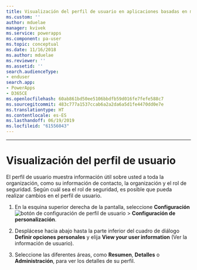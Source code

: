 ```yaml
---
title: Visualización del perfil de usuario en aplicaciones basadas en modelos | Microsoft Docs
ms.custom: ''
author: mduelae
manager: kvivek
ms.service: powerapps
ms.component: pa-user
ms.topic: conceptual
ms.date: 11/16/2018
ms.author: mduelae
ms.reviewer: ''
ms.assetid: ''
search.audienceType:
- enduser
search.app:
- PowerApps
- D365CE
ms.openlocfilehash: 60ab861bd50ee5106bbdfb59d016fe7fefe588c7
ms.sourcegitcommit: 483c777a1537ccab6a2a2da6a5d1fe4470dd0e7e
ms.translationtype: HT
ms.contentlocale: es-ES
ms.lasthandoff: 06/19/2019
ms.locfileid: "61556043"
---
```

---
# <a name="view-your-user-profile"></a>Visualización del perfil de usuario  


El perfil de usuario muestra información útil sobre usted a toda la organización, como su información de contacto, la organización y el rol de seguridad. Según cuál sea el rol de seguridad, es posible que pueda realizar cambios en el perfil de usuario.  
  
1. En la esquina superior derecha de la pantalla, seleccione **Configuración** ![botón de configuración de perfil de usuario](media/user-profile-settings-button.gif) > **Configuración de personalización**.  
 
2. Desplácese hacia abajo hasta la parte inferior del cuadro de diálogo **Definir opciones personales** y elija **View your user information** (Ver la información de usuario).  
  
3. Seleccione las diferentes áreas, como **Resumen**, **Detalles** o **Administración**, para ver los detalles de su perfil. 
  

